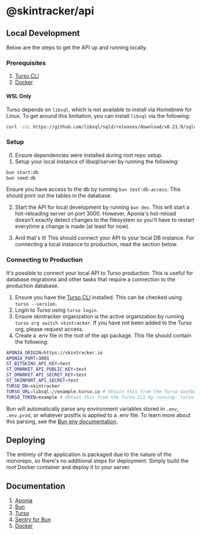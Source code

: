 # @skintracker/api

## Local Development

Below are the steps to get the API up and running locally.

### Prerequisites

1. [Turso CLI](https://docs.turso.tech/)
2. [Docker](https://www.docker.com/)

#### WSL Only
Turso depends on `libsql`, which is not available to install via Homebrew for Linux. To get around this limitation, you can install `libsql` via the following:

```bash
curl -sSL https://github.com/libsql/sqld/releases/download/v0.21.9/sqld-installer.sh | bash
```

### Setup


0. Ensure dependencies were installed during root repo setup.
1. Setup your local instance of libsql/server by running the following:

```bash
bun start:db
bun seed:db
```

Ensure you have access to the db by running `bun test:db-access`. This should print out the tables in the database.

2. Start the API for local development by running `bun dev`. This will start a hot-reloading server on port 3000. However,
Aponia's hot-reload doesn't exactly detect changes to the filesystem so you'll have to restart everytime a change is made (at least for now).

3. And that's it! This should connect your API to your local DB instance. For connecting a local instance to production, read the section below.

### Connecting to Production

It's possible to connect your local API to Turso production. This is useful for database migrations and other tasks that require a connection to the production database.

1. Ensure you have the [Turso CLI](https://docs.turso.tech/) installed. This can be checked using `turso --version`.
2. Login to Turso using `turso login`.
3. Ensure skintracker organization is the active organization by running `turso org switch skintracker`. If you have not been added to the Turso org, please request access.
4. Create a .env file in the root of the api package. This file should contain the following:

```bash
APONIA_ORIGIN=https://skintracker.io
APONIA_PORT=3001
ST_BITSKINS_API_KEY=test
ST_DMARKET_API_PUBLIC_KEY=test
ST_DMARKET_API_SECRET_KEY=test
ST_SKINPORT_API_SECRET=test
TURSO_DB=skintracker
TURSO_URL=libsql://example.turso.io # Obtain this from the Turso dashboard
TURSO_TOKEN=example # Obtain this from the Turso CLI by running `turso db tokens create skintracker`
```

Bun will automatically parse any environment variables stored in `.env`, `.env.prod`, or whatever postfix is applied to a .env file. To learn more about this parsing, see the [Bun env documentation](https://bun.sh/docs/runtime/env).

## Deploying

The entirety of the application is packaged due to the nature of the monorepo, so there's no additional steps for deployment. Simply build the root Docker container and deploy it to your server.

## Documentation

1. [Aponia](https://github.com/jacksonsalopek/aponia)
2. [Bun](https://bun.sh/docs)
3. [Turso](https://docs.turso.tech/)
4. [Sentry for Bun](https://docs.sentry.io/platforms/javascript/guides/bun/)
5. [Docker](https://www.docker.com/)
